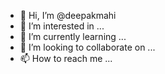 - 👋 Hi, I’m @deepakmahi
- 👀 I’m interested in ...
- 🌱 I’m currently learning ...
- 💞️ I’m looking to collaborate on ...
- 📫 How to reach me ...

<!---
deepakmahi/deepakmahi is a ✨ special ✨ repository because its `README.md` (this file) appears on your GitHub profile.
You can click the Preview link to take a look at your changes.
--->

